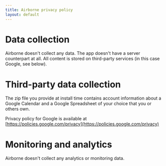 ```yaml
---
title: Airborne privacy policy
layout: default
---
```


Data collection
===============

Airborne doesn't collect any data. The app doesn't have a server counterpart at all.
All content is stored on third-party services (in this case Google, see below).

Third-party data collection
===========================

The zip file you provide at install time contains account information about a
Google Calendar and a Google Spreadsheet of your choice that you or others own.

Privacy policy for Google is available at [https://policies.google.com/privacy](https://policies.google.com/privacy)

Monitoring and analytics
========================

Airborne doesn't collect any analytics or monitoring data.
